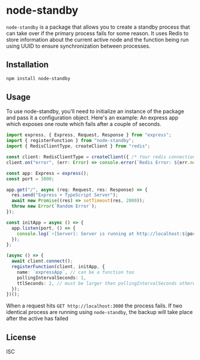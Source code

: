 # node-standby

`node-standby` is a package that allows you to create a standby process that can take over if the primary process fails for some reason. It uses Redis to store information about the current active node and the function being run using UUID to ensure synchronization between processes.

## Installation
``` bash
npm install node-standby
```

## Usage
To use node-standby, you'll need to initialize an instance of the package and pass it a configuration object. Here's an example:
An express app which exposes one route which fails after a couple of seconds.

``` typescript
import express, { Express, Request, Response } from "express";
import { registerFunction } from "node-standby";
import { RedisClientType, createClient } from "redis";

const client: RedisClientType = createClient({ /* Your redis connection options */ });
client.on("error", (err: Error) => console.error(`Redis Error: ${err.message}`));

const app: Express = express();
const port = 3000;

app.get("/", async (req: Request, res: Response) => {
  res.send("Express + TypeScript Server");
  await new Promise((res) => setTimeout(res, 2000));
  throw new Error(`Random Error`);
});

const initApp = async () => {
  app.listen(port, () => {
    console.log(`⚡️[Server]: Server is running at http://localhost:${port}`);
  });
};

(async () => {
  await client.connect();
  registerFunction(client, initApp, {
    name: `expressApp`, // can be a function too
    pollingIntervalSeconds: 1,
    ttlSeconds: 2, // must be larger then pollingIntervalSeconds otherwise an error is thrown
  });
})();
```

When a request hits `GET http://localhost:3000` the process fails. If two identical process are running using `node-standby`, the backup will take place after the active has failed

## License

ISC
